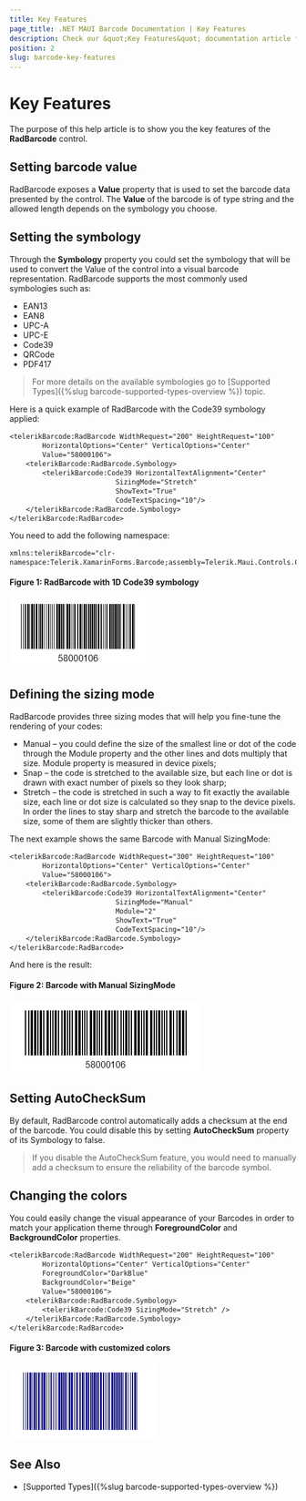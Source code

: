 ```yaml
---
title: Key Features
page_title: .NET MAUI Barcode Documentation | Key Features
description: Check our &quot;Key Features&quot; documentation article for Telerik Barcode for .NET MAUI.
position: 2
slug: barcode-key-features
---
```


# Key Features

The purpose of this help article is to show you the key features of the **RadBarcode** control. 

## Setting barcode value

RadBarcode exposes a **Value** property that is used to set the barcode data presented by the control. The **Value** of the barcode is of type string and the allowed length depends on the symbology you choose.

## Setting the symbology

Through the **Symbology** property you could set the symbology that will be used to convert the Value of the control into a visual barcode representation.  RadBarcode supports the most commonly used symbologies such as:

* EAN13  
* EAN8  
* UPC-A  
* UPC-E  
* Code39  
* QRCode  
* PDF417   

>For more details on the available symbologies go to [Supported Types]({%slug barcode-supported-types-overview %}) topic.

Here is a quick example of RadBarcode with the Code39 symbology applied:

```XAML
<telerikBarcode:RadBarcode WidthRequest="200" HeightRequest="100" 
        HorizontalOptions="Center" VerticalOptions="Center"
        Value="58000106">
    <telerikBarcode:RadBarcode.Symbology>
        <telerikBarcode:Code39 HorizontalTextAlignment="Center"
                          SizingMode="Stretch" 
                          ShowText="True"  
                          CodeTextSpacing="10"/>
    </telerikBarcode:RadBarcode.Symbology>
</telerikBarcode:RadBarcode>
```

You need to add the following namespace:

```XAML
xmlns:telerikBarcode="clr-namespace:Telerik.XamarinForms.Barcode;assembly=Telerik.Maui.Controls.Compatibility"
```

#### Figure 1:  RadBarcode with 1D Code39 symbology

![Barcode Symbology](images/barcode_setsymbology_1.png)
	
## Defining the sizing mode

RadBarcode provides three sizing modes that will help you fine-tune the rendering of your codes:

* Manual – you could define the size of the smallest line or dot of the code through the Module property and the other lines and dots multiply that size. Module property is measured in device pixels;
* Snap – the code is stretched to the available size, but each line or dot is drawn with exact number of pixels so they look sharp;
* Stretch – the code is stretched in such a way to fit exactly the available size, each line or dot size is calculated so they snap to the device pixels. In order the lines to stay sharp and stretch the barcode to the available size, some of them are slightly thicker than others.

The next example shows the same Barcode with Manual SizingMode:

```XAML
<telerikBarcode:RadBarcode WidthRequest="300" HeightRequest="100" 
        HorizontalOptions="Center" VerticalOptions="Center"
        Value="58000106">
    <telerikBarcode:RadBarcode.Symbology>
        <telerikBarcode:Code39 HorizontalTextAlignment="Center" 
                          SizingMode="Manual"
                          Module="2" 
                          ShowText="True"  
                          CodeTextSpacing="10"/>
    </telerikBarcode:RadBarcode.Symbology>
</telerikBarcode:RadBarcode>
```

And here is the result:

#### Figure 2: Barcode with Manual SizingMode

![Barcode SizingMode](images/barcode_sizingmode.png)

## Setting AutoCheckSum

By default, RadBarcode control automatically adds a checksum at the end of the barcode. You could disable this by setting **AutoCheckSum** property of its Symbology to false.  

>If you disable the AutoCheckSum feature, you would need to manually add a checksum to ensure the reliability of the barcode symbol.

## Changing the colors

You could easily change the visual appearance of your Barcodes in order to match your application theme through **ForegroundColor** and **BackgroundColor** properties.

```XAML
<telerikBarcode:RadBarcode WidthRequest="200" HeightRequest="100" 
        HorizontalOptions="Center" VerticalOptions="Center" 
        ForegroundColor="DarkBlue"
        BackgroundColor="Beige"
        Value="58000106">
    <telerikBarcode:RadBarcode.Symbology>
        <telerikBarcode:Code39 SizingMode="Stretch" />
    </telerikBarcode:RadBarcode.Symbology>
</telerikBarcode:RadBarcode>
```
	
#### Figure 3: Barcode with customized colors

![Barcode Colors](images/barcode_colors.png)

## See Also

- [Supported Types]({%slug barcode-supported-types-overview %})
